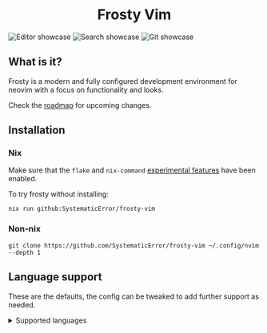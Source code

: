 <h1 align="center">Frosty Vim</h1>

![Editor showcase](https://github.com/SystematicError/frosty-vim/assets/63366086/ab4f0a59-16db-47da-8530-d32565885db8)
![Search showcase](https://github.com/SystematicError/frosty-vim/assets/63366086/d7758606-91b1-46bd-ab93-1c4ec0b24a69)
![Git showcase](https://github.com/SystematicError/frosty-vim/assets/63366086/307e0922-a604-4b16-a4b3-6292e605bc95)

## What is it?

Frosty is a modern and fully configured development environment for neovim with a focus on functionality and looks.

Check the [roadmap](https://github.com/SystematicError/frosty-vim/issues/1) for upcoming changes.

## Installation

### Nix

Make sure that the `flake` and `nix-command` [experimental features](https://nixos.org/manual/nix/unstable/contributing/experimental-features.html) have been enabled.

To try frosty without installing:

```console
nix run github:SystematicError/frosty-vim
```

### Non-nix

```console
git clone https://github.com/SystematicError/frosty-vim ~/.config/nvim --depth 1
```

## Language support

These are the defaults, the config can be tweaked to add further support as needed.

<details>
<summary>Supported languages</summary>

| Language   | Treesitter | LSP | Formatter |
| ---------- | ---------- | --- | --------- |
| Bash       | ✓          | ✓   | ✓         |
| C          | ✓          |     |           |
| C++        | ✓          |     |           |
| C#         | ✓          |     |           |
| CSS        | ✓          | ✓   | ✓         |
| CSV        | ✓          |     |           |
| Diff       | ✓          |     |           |
| Dockerfile | ✓          |     |           |
| Go         | ✓          |     |           |
| HTML       | ✓          | ✓   | ✓         |
| Java       | ✓          |     |           |
| Javascript | ✓          |     | ✓         |
| JSON       | ✓          | ✓   | ✓         |
| Latex      | ✓          |     |           |
| Less       |            | ✓   | ✓         |
| Lua        | ✓          | ✓   | ✓         |
| Make       | ✓          |     |           |
| Markdown   | ✓          |     | ✓         |
| Nix        | ✓          | ✓   | ✓         |
| Python     | ✓          |     |           |
| Ruby       | ✓          |     |           |
| Rust       | ✓          | ✓   | ✓         |
| SCSS       | ✓          | ✓   | ✓         |
| SQL        | ✓          |     |           |
| TOML       | ✓          |     |           |
| Typescript | ✓          |     | ✓         |
| Vim        | ✓          |     |           |
| Vimdoc     | ✓          |     |           |
| XML        | ✓          |     |           |
| YAML       | ✓          |     | ✓         |

</details>
